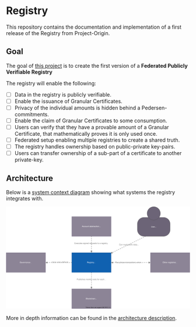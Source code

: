# Registry

This repository contains the documentation and implementation of a first
release of the Registry from Project-Origin.

## Goal

The goal of [this project](https://github.com/orgs/project-origin/projects/1) is to create the first version of a **Federated Publicly Verifiable Registry**

The registry will enable the following:

- [ ] Data in the registry is publicly verifiable.
- [ ] Enable the issuance of Granular Certificates.
- [ ] Privacy of the individual amounts is hidden behind a Pedersen-commitments.
- [ ] Enable the claim of Granular Certificates to some consumption.
- [ ] Users can verify that they have a provable amount of a Granular Certificate, that mathematically proves it is only used once.
- [ ] Federated setup enabling multiple registries to create a shared truth.
- [ ] The registry handles ownership based on public-private key-pairs.
- [ ] Users can transfer ownership of a sub-part of a certificate to another private-key.

## Architecture

Below is a [system context diagram](https://c4model.com/#SystemContextDiagram) showing what systems the registry integrates with.

![C4 system diagram](/doc/system_diagram.drawio.svg)

More in depth information can be found in the [architecture description](doc/architecture.md).

